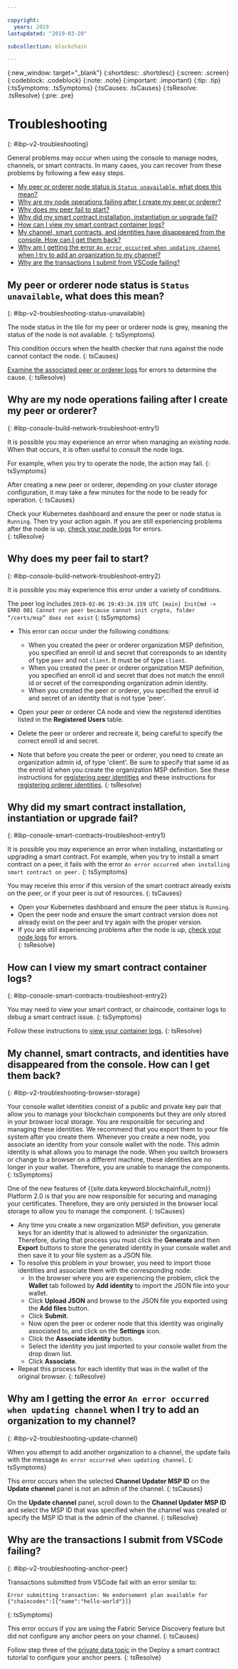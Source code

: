 ```yaml
---

copyright:
  years: 2019
lastupdated: "2019-03-20"

subcollection: blockchain

---
```



{:new_window: target="_blank"}
{:shortdesc: .shortdesc}
{:screen: .screen}
{:codeblock: .codeblock}
{:note: .note}
{:important: .important}
{:tip: .tip}
{:tsSymptoms: .tsSymptoms}
{:tsCauses: .tsCauses}
{:tsResolve: .tsResolve}
{:pre: .pre}

# Troubleshooting
{: #ibp-v2-troubleshooting}

General problems may occur when using the console to manage nodes, channels, or smart contracts. In many cases, you can recover from these problems by following a few easy steps.

- [My peer or orderer node status is `Status unavailable`, what does this mean?](/docs/services/blockchain/howto/ibp-v2-troubleshooting.html#ibp-v2-troubleshooting-status-unavailable)
- [Why are my node operations failing after I create my peer or orderer?](/docs/services/blockchain/howto/ibp-v2-troubleshooting.html#ibp-console-build-network-troubleshoot-entry1)
- [Why does my peer fail to start?](/docs/services/blockchain/howto/ibp-v2-troubleshooting.html#ibp-console-build-network-troubleshoot-entry2)
- [Why did my smart contract installation, instantiation or upgrade fail?](/docs/services/blockchain/howto/ibp-v2-troubleshooting.html#ibp-console-smart-contracts-troubleshoot-entry1)
- [How can I view my smart contract container logs?](/docs/services/blockchain/howto/ibp-v2-troubleshooting.html#ibp-console-smart-contracts-troubleshoot-entry2)
- [My channel, smart contracts, and identities have disappeared from the console. How can I get them back?](/docs/services/blockchain/howto/ibp-v2-troubleshooting.html#ibp-v2-troubleshooting-browser-storage)
- [Why am I getting the error `An error occurred when updating channel` when I try to add an organization to my channel?](/docs/services/blockchain/howto/ibp-v2-troubleshooting.html#ibp-v2-troubleshooting-update-channel)
- [Why are the transactions I submit from VSCode failing?](/docs/services/blockchain/howto/ibp-v2-troubleshooting.html#ibp-v2-troubleshooting-anchor-peer)

## My peer or orderer node status is `Status unavailable`, what does this mean?
{: #ibp-v2-troubleshooting-status-unavailable}

The node status in the tile for my peer or orderer node is grey, meaning the status of the node is not available.
{: tsSymptoms}

This condition occurs when the health checker that runs against the node cannot contact the node.
{: tsCauses}

[Examine the associated peer or orderer logs](/docs/services/blockchain/howto/ibp-console-manage.html#ibp-console-manage-console-node-logs) for errors to determine the cause.
{: tsResolve}

## Why are my node operations failing after I create my peer or orderer?
{: #ibp-console-build-network-troubleshoot-entry1}

It is possible you may experience an error when managing an existing node. When that occurs, it is often useful to consult the node logs.  

For example, when you try to operate the node, the action may fail.
{: tsSymptoms}

After creating a new peer or orderer, depending on your cluster storage configuration, it may take a few minutes for the node to be ready for operation.
{: tsCauses}

Check your Kubernetes dashboard and ensure the peer or node status is `Running`. Then try your action again. If you are still experiencing problems after the node is up, [check your node logs](/docs/services/blockchain/howto/ibp-console-manage.html#ibp-console-manage-console-node-logs) for errors.  
{: tsResolve}

## Why does my peer fail to start?
{: #ibp-console-build-network-troubleshoot-entry2}

It is possible you may experience this error under a variety of conditions.

The peer log includes `2019-02-06 19:43:24.159 UTC [main] InitCmd -> ERRO 001 Cannot run peer because cannot init crypto, folder “/certs/msp” does not exist`
{: tsSymptoms}

- This error can occur under the following conditions:
  - When you created the peer or orderer organization MSP definition, you specified an enroll id and secret that corresponds to an identity of type `peer` and not `client`. It must be of type `client`.
  - When you created the peer or orderer organization MSP definition, you specified an enroll id and secret that does not match the enroll id or secret of the corresponding organization admin identity.
  - When you created the peer or orderer, you specified the enroll id and secret of an identity that is not type 'peer'.

- Open your peer or orderer CA node and view the registered identities listed in the **Registered Users** table.
- Delete the peer or orderer and recreate it, being careful to specify the correct enroll id and secret.
- Note that before you create the peer or orderer, you need to create an organization admin id, of type 'client'. Be sure to specify that same id as the enroll id when you create the organization MSP definition. See these instructions for [registering peer identities](/docs/services/blockchain/howto/ibp-console-build-network.html#ibp-console-build-network-use-CA-org1) and these instructions for [registering orderer identities](/docs/services/blockchain/howto/ibp-console-build-network.html#ibp-console-build-network-use-CA-orderer).
{: tsResolve}

## Why did my smart contract installation, instantiation or upgrade fail?
{: #ibp-console-smart-contracts-troubleshoot-entry1}

It is possible you may experience an error when installing, instantiating or upgrading a smart contract.  For example, when you try to install a smart contract on a peer, it fails with the error `An error occurred when installing smart contract on peer.`
{: tsSymptoms}

You may receive this error if this version of the smart contract already exists on the peer, or if your peer is out of resources.
{: tsCauses}

- Open your Kubernetes dashboard and ensure the peer status is `Running`.  
- Open the peer node and ensure the smart contract version does not already exist on the peer and try again with the proper version.
- If you are still experiencing problems after the node is up, [check your node logs](/docs/services/blockchain/howto/ibp-console-manage.html#ibp-console-manage-console-node-logs) for errors.  
{: tsResolve}

## How can I view my smart contract container logs?
{: #ibp-console-smart-contracts-troubleshoot-entry2}

You may need to view your smart contract, or chaincode, container logs to debug a smart contract issue.
{: tsSymptoms}

Follow these instructions to [view your container logs](/docs/services/blockchain/howto/ibp-console-manage.html#ibp-console-manage-console-container-logs).
{: tsResolve}

## My channel, smart contracts, and identities have disappeared from the console. How can I get them back?
{: #ibp-v2-troubleshooting-browser-storage}

Your console wallet identities consist of a public and private key pair that allow you to manage your blockchain components but they are only stored in your browser local storage. You are responsible for securing and managing these identities. We recommend that you export them to your file system after you create them. Whenever you create a new node, you associate an identity from your console wallet with the node. This admin identity is what allows you to manage the node. When you switch browsers or change to a browser on a different machine, these identities are no longer in your wallet. Therefore, you are unable to manage the components.
{: tsSymptoms}

One of the new features of {{site.data.keyword.blockchainfull_notm}} Platform 2.0 is that you are now responsible for securing and managing your certificates. Therefore, they are only persisted in the browser local storage to allow you to manage the component.
{: tsCauses}

- Any time you create a new organization MSP definition, you generate keys for an identity that is allowed to administer the organization. Therefore, during that process you must click the **Generate** and then **Export** buttons to store the generated identity in your console wallet and then save it to your file system as a JSON file.
- To resolve this problem in your browser, you need to import those identities and associate them with the corresponding node:
  - In the browser where you are experiencing the problem, click the **Wallet** tab followed by **Add identity** to import the JSON file into your wallet.
  - Click **Upload JSON** and browse to the JSON file you exported using the **Add files** button.
  - Click **Submit**.
  - Now open the peer or orderer node that this identity was originally associated to, and click on the **Settings** icon.
  - Click the **Associate identity** button.
  - Select the identity you just imported to your console wallet from the drop down list.
  - Click **Associate**.
- Repeat this process for each identity that was in the wallet of the original browser.
{: tsResolve}

## Why am I getting the error `An error occurred when updating channel` when I try to add an organization to my channel?
{: #ibp-v2-troubleshooting-update-channel}

When you attempt to add another organization to a channel, the update fails with the message `An error occurred when updating channel`.
{: tsSymptoms}

This error occurs when the selected **Channel Updater MSP ID** on the **Update channel** panel is not an admin of the channel.
{: tsCauses}

On the **Update channel** panel, scroll down to the **Channel Updater MSP ID** and select the MSP ID that was specified when the channel was created or specify the MSP ID that is the admin of the channel.
{: tsResolve}


## Why are the transactions I submit from VSCode failing?
{: #ibp-v2-troubleshooting-anchor-peer}

Transactions submitted from VSCode fail with an error similar to:
```
Error submitting transaction: No endorsement plan available for {"chaincodes":[{"name":"hello-world"}]}
```
{: tsSymptoms}

This error occurs if you are using the Fabric Service Discovery feature but did not configure any anchor peers on your channel.
{: tsCauses}

Follow step three of the [private data topic](/docs/services/blockchain/howto/ibp-console-smart-contracts.html#ibp-console-smart-contracts-private-data) in the Deploy a smart contract tutorial to configure your anchor peers.
{: tsResolve}
